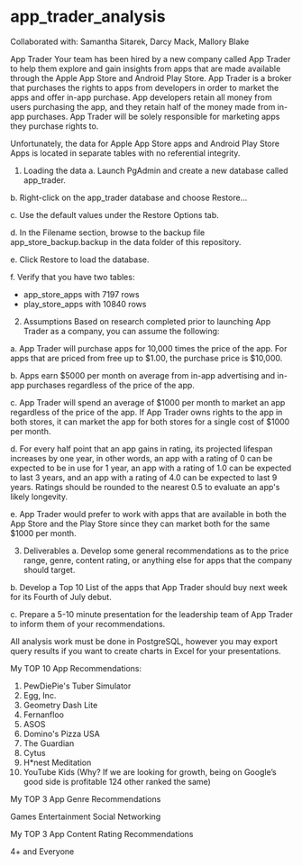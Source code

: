 # app_trader_analysis

Collaborated with: Samantha Sitarek, Darcy Mack, Mallory Blake

App Trader
Your team has been hired by a new company called App Trader to help them explore and gain insights from apps that are made available through the Apple App Store and Android Play Store. App Trader is a broker that purchases the rights to apps from developers in order to market the apps and offer in-app purchase. App developers retain all money from users purchasing the app, and they retain half of the money made from in-app purchases. App Trader will be solely responsible for marketing apps they purchase rights to.

Unfortunately, the data for Apple App Store apps and Android Play Store Apps is located in separate tables with no referential integrity.

1. Loading the data
a. Launch PgAdmin and create a new database called app_trader.

b. Right-click on the app_trader database and choose Restore...

c. Use the default values under the Restore Options tab.

d. In the Filename section, browse to the backup file app_store_backup.backup in the data folder of this repository.

e. Click Restore to load the database.

f. Verify that you have two tables:
- app_store_apps with 7197 rows
- play_store_apps with 10840 rows

2. Assumptions
Based on research completed prior to launching App Trader as a company, you can assume the following:

a. App Trader will purchase apps for 10,000 times the price of the app. For apps that are priced from free up to $1.00, the purchase price is $10,000.

b. Apps earn $5000 per month on average from in-app advertising and in-app purchases regardless of the price of the app.

c. App Trader will spend an average of $1000 per month to market an app regardless of the price of the app. If App Trader owns rights to the app in both stores, it can market the app for both stores for a single cost of $1000 per month.

d. For every half point that an app gains in rating, its projected lifespan increases by one year, in other words, an app with a rating of 0 can be expected to be in use for 1 year, an app with a rating of 1.0 can be expected to last 3 years, and an app with a rating of 4.0 can be expected to last 9 years. Ratings should be rounded to the nearest 0.5 to evaluate an app's likely longevity.

e. App Trader would prefer to work with apps that are available in both the App Store and the Play Store since they can market both for the same $1000 per month.

3. Deliverables
a. Develop some general recommendations as to the price range, genre, content rating, or anything else for apps that the company should target.

b. Develop a Top 10 List of the apps that App Trader should buy next week for its Fourth of July debut.

c. Prepare a 5-10 minute presentation for the leadership team of App Trader to inform them of your recommendations.

All analysis work must be done in PostgreSQL, however you may export query results if you want to create charts in Excel for your presentations.



My TOP 10 App Recommendations:

 1. PewDiePie's Tuber Simulator
2. Egg, Inc.
3. Geometry Dash Lite
4. Fernanfloo
5.  ASOS
6. Domino's Pizza USA
7. The Guardian
8. Cytus
9. H*nest Meditation
10. YouTube Kids (Why? If we are looking for growth, being on Google’s good side is profitable         124 other ranked the same)

My TOP 3 App Genre Recommendations

Games
Entertainment
Social Networking

My TOP 3 App Content Rating Recommendations

4+ and Everyone
